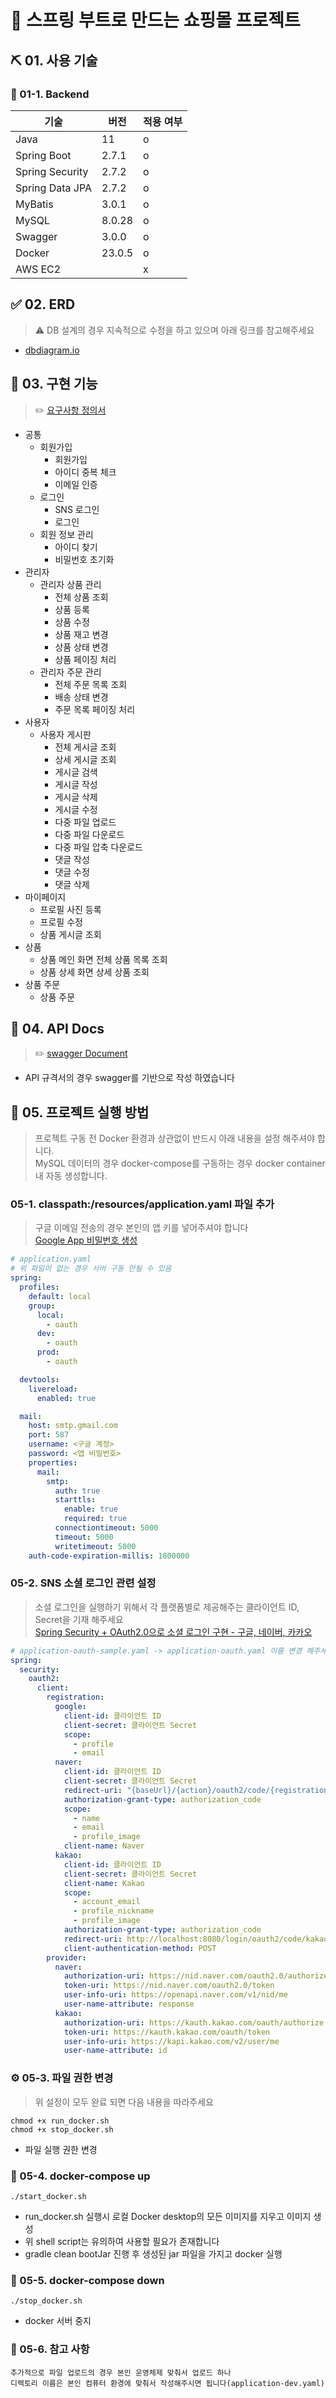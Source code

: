 # 🛒 스프링 부트로 만드는 쇼핑몰 프로젝트

## ⛏ 01. 사용 기술

### 📌 01-1. Backend
| 기술              | 버전    | 적용 여부 |
|-----------------|-------|---|
| Java            | 11    | o |
| Spring Boot     | 2.7.1 | o |
| Spring Security | 2.7.2 | o |
| Spring Data JPA | 2.7.2 | o |
| MyBatis         | 3.0.1 | o |
| MySQL           | 8.0.28 | o |
| Swagger         | 3.0.0 | o |
| Docker          | 23.0.5 | o |
| AWS EC2         |       | x |

## ✅ 02. ERD

> ⚠️ DB 설계의 경우 지속적으로 수정을 하고 있으며 아래 링크를 참고해주세요

- [dbdiagram.io](https://dbdiagram.io/d/20231015_TOY_PROJECT_DB_DIAGRAM-652b82a9ffbf5169f0b329e7)

## 🎢 03. 구현 기능

> ✏️ [요구사항 정의서](https://docs.google.com/spreadsheets/d/1Wppy4RiBwldQL77RcXoLq9OkdGnVFCzIv5TQO75fZl8/edit?usp=sharing) 

- 공통
  - 회원가입
    - 회원가입
    - 아이디 중복 체크
    - 이메일 인증
  - 로그인
    - SNS 로그인
    - 로그인
  - 회원 정보 관리
    - 아이디 찾기
    - 비밀번호 초기화
- 관리자
  - 관리자 상품 관리
    - 전체 상품 조회
    - 상품 등록
    - 상품 수정
    - 상품 재고 변경
    - 상품 상태 변경
    - 상품 페이징 처리
  - 관리자 주문 관리
    - 전체 주문 목록 조회
    - 배송 상태 변경
    - 주문 목록 페이징 처리
- 사용자
  - 사용자 게시판
    - 전체 게시글 조회
    - 상세 게시글 조회
    - 게시글 검색
    - 게시글 작성
    - 게시글 삭제
    - 게시글 수정
    - 다중 파일 업로드
    - 다중 파일 다운로드
    - 다중 파일 압축 다운로드
    - 댓글 작성
    - 댓글 수정
    - 댓글 삭제
- 마이페이지
  - 프로필 사진 등록
  - 프로필 수정
  - 상품 게시글 조회
- 상품
  - 상품 메인 화면 전체 상품 목록 조회
  - 상품 상세 화면 상세 상품 조회
- 상품 주문
  - 상품 주문

## 📜 04. API Docs

> ✏️ [swagger Document](http://localhost:8080/swagger-ui/index.html)

- API 규격서의 경우 swagger를 기반으로 작성 하였습니다

## 🚀 05. 프로젝트 실행 방법

> 프로젝트 구동 전 Docker 환경과 상관없이 반드시 아래 내용을 설정 해주셔야 합니다.  
> MySQL 데이터의 경우 docker-compose를 구동하는 경우 docker container 내 자동 생성합니다.

### 05-1. classpath:/resources/application.yaml 파일 추가

> 구글 이메일 전송의 경우 본인의 앱 키를 넣어주셔야 합니다  
> [Google App 비밀번호 생성](https://cloudtechflow.com/2023/10/28/%ea%b5%ac%ea%b8%80-%ec%95%b1-%eb%b9%84%eb%b0%80%eb%b2%88%ed%98%b8-%ec%83%9d%ec%84%b1%ed%95%98%ea%b8%b0/)

```yaml
# application.yaml
# 위 파일이 없는 경우 서버 구동 안될 수 있음
spring:
  profiles:
    default: local
    group:
      local:
        - oauth
      dev:
        - oauth
      prod:
        - oauth

  devtools:
    livereload:
      enabled: true

  mail:
    host: smtp.gmail.com
    port: 587
    username: <구글 계정>
    password: <앱 비밀번호>
    properties:
      mail:
        smtp:
          auth: true
          starttls:
            enable: true
            required: true
          connectiontimeout: 5000
          timeout: 5000
          writetimeout: 5000
    auth-code-expiration-millis: 1800000
```

### 05-2. SNS 소셜 로그인 관련 설정

> 소셜 로그인을 실행하기 위해서 각 플랫폼별로 제공해주는 클라이언트 ID, Secret을 기재 해주세요  
> [Spring Security + OAuth2.0으로 소셜 로그인 구현 - 구글, 네이버, 카카오](https://datamoney.tistory.com/333)

```yaml
# application-oauth-sample.yaml -> application-oauth.yaml 이름 변경 해주세요 
spring:
  security:
    oauth2:
      client:
        registration:
          google:
            client-id: 클라이언트 ID
            client-secret: 클라이언트 Secret
            scope:
              - profile
              - email
          naver:
            client-id: 클라이언트 ID
            client-secret: 클라이언트 Secret
            redirect-uri: "{baseUrl}/{action}/oauth2/code/{registrationId}"
            authorization-grant-type: authorization_code
            scope:
              - name
              - email
              - profile_image
            client-name: Naver
          kakao:
            client-id: 클라이언트 ID
            client-secret: 클라이언트 Secret
            client-name: Kakao
            scope:
              - account_email
              - profile_nickname
              - profile_image
            authorization-grant-type: authorization_code
            redirect-uri: http://localhost:8080/login/oauth2/code/kakao
            client-authentication-method: POST
        provider:
          naver:
            authorization-uri: https://nid.naver.com/oauth2.0/authorize
            token-uri: https://nid.naver.com/oauth2.0/token
            user-info-uri: https://openapi.naver.com/v1/nid/me
            user-name-attribute: response
          kakao:
            authorization-uri: https://kauth.kakao.com/oauth/authorize
            token-uri: https://kauth.kakao.com/oauth/token
            user-info-uri: https://kapi.kakao.com/v2/user/me
            user-name-attribute: id
```

### ⚙️ 05-3. 파일 권한 변경

> 위 설정이 모두 완료 되면 다음 내용을 따라주세요

```shell
chmod +x run_docker.sh
chmod +x stop_docker.sh
```

- 파일 실행 권한 변경

### 🐳 05-4. docker-compose up

```shell 
./start_docker.sh
```

- run_docker.sh 실행시 로컬 Docker desktop의 모든 이미지를 지우고 이미지 생성
- 위 shell script는 유의하여 사용할 필요가 존재합니다
- gradle clean bootJar 진행 후 생성된 jar 파일을 가지고 docker 실행

### 🐳 05-5. docker-compose down

```shell
./stop_docker.sh
```

- docker 서버 중지

### 📂 05-6. 참고 사항

```shell
추가적으로 파일 업로드의 경우 본인 운영체제 맞춰서 업로드 하나  
디렉토리 이름은 본인 컴퓨터 환경에 맞춰서 작성해주시면 됩니다(application-dev.yaml)
```
